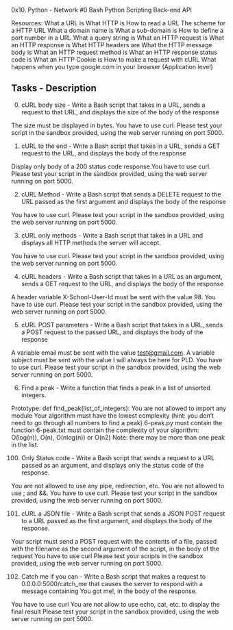 0x10. Python - Network #0
Bash
Python
Scripting
Back-end
API

Resources:
What a URL is
What HTTP is
How to read a URL
The scheme for a HTTP URL
What a domain name is
What a sub-domain is
How to define a port number in a URL
What a query string is
What an HTTP request is
What an HTTP response is
What HTTP headers are
What the HTTP message body is
What an HTTP request method is
What an HTTP response status code is
What an HTTP Cookie is
How to make a request with cURL
What happens when you type google.com in your browser (Application level)

## Tasks - Description
0. cURL body size - Write a Bash script that takes in a URL, sends a request to that URL, and displays the size of the body of the response

The size must be displayed in bytes. You have to use curl. Please test your script in the sandbox provided, using the web server running on port 5000.

1. cURL to the end - Write a Bash script that takes in a URL, sends a GET request to the URL, and displays the body of the response

Display only body of a 200 status code response.You have to use curl.
Please test your script in the sandbox provided, using the web server running on port 5000.

2. cURL Method - Write a Bash script that sends a DELETE request to the URL passed as the first argument and displays the body of the response

You have to use curl. Please test your script in the sandbox provided, using the web server running on port 5000.

3. cURL only methods - Write a Bash script that takes in a URL and displays all HTTP methods the server will accept.

You have to use curl. Please test your script in the sandbox provided, using the web server running on port 5000.

4. cURL headers - Write a Bash script that takes in a URL as an argument, sends a GET request to the URL, and displays the body of the response

A header variable X-School-User-Id must be sent with the value 98. You have to use curl.
Please test your script in the sandbox provided, using the web server running on port 5000.

5. cURL POST parameters - Write a Bash script that takes in a URL, sends a POST request to the passed URL, and displays the body of the response

A variable email must be sent with the value test@gmail.com. A variable subject must be sent with the value I will always be here for PLD. You have to use curl. Please test your script in the sandbox provided, using the web server running on port 5000.

6. Find a peak - Write a function that finds a peak in a list of unsorted integers.

Prototype: def find_peak(list_of_integers):
You are not allowed to import any module
Your algorithm must have the lowest complexity (hint: you don’t need to go through all numbers to find a peak)
6-peak.py must contain the function
6-peak.txt must contain the complexity of your algorithm: O(log(n)), O(n), O(nlog(n)) or O(n2)
Note: there may be more than one peak in the list.

100. Only Status code - Write a Bash script that sends a request to a URL passed as an argument, and displays only the status code of the response.

You are not allowed to use any pipe, redirection, etc.
You are not allowed to use ; and &&. You have to use curl.
Please test your script in the sandbox provided, using the web server running on port 5000.

101. cURL a JSON file - Write a Bash script that sends a JSON POST request to a URL passed as the first argument, and displays the body of the response.

Your script must send a POST request with the contents of a file, passed with the filename as the second argument of the script, in the body of the request
You have to use curl
Please test your scripts in the sandbox provided, using the web server running on port 5000.

102. Catch me if you can - Write a Bash script that makes a request to 0.0.0.0:5000/catch_me that causes the server to respond with a message containing You got me!, in the body of the response.

You have to use curl
You are not allow to use echo, cat, etc. to display the final result
Please test your script in the sandbox provided, using the web server running on port 5000.
